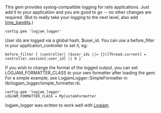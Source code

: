 This gem provides syslog-compatible logging for rails applications. Just add it to your application and you are good to go -- no other changes are required. (But to really take your logging to the next level, also add [time_bandits](http://github.com/skaes/time_bandits).)

    config.gem 'logjam_logger'

User ids are logged via a global hash, $user_id. You can use a before_filter in your application_controller to set it, eg:

    before_filter { |controller| ($user_ids ||= {})[Thread.current] = controller.session[:user_id] || 0 }

If you wish to change the format of the logged output, you can set LOGJAM_FORMATTER_CLASS to your own formatter after loading the gem. For a simple example, see LogjamLogger::SimpleFormatter in lib/logjam_logger/simple_formatter.rb.

    config.gem 'logjam_logger'
    LOGJAM_FORMATTER_CLASS = MyCustomFormatter

logjam_logger was written to work well with [Logjam](http://github.com/alpinegizmo/logjam).
